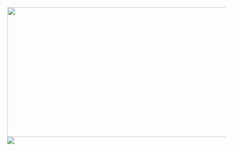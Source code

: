 <a href="https://www.gitanimals.org/en_US?utm_medium=image&utm_source=tooth-is-silver&utm_content=farm">
<img
  src="https://render.gitanimals.org/farms/tooth-is-silver"
  width="600"
  height="300"
/>
</a>
<br />
<a href="https://hhpluscertificateofcompletion.oopy.io/">
  <img src="https://static.spartacodingclub.kr/hanghae99/plus/completion/badge_brown.svg" />
</a>
